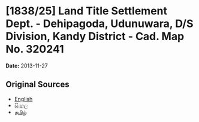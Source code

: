 # [1838/25] Land Title Settlement Dept. - Dehipagoda, Udunuwara, D/S Division, Kandy District - Cad. Map No. 320241

**Date:** 2013-11-27

## Original Sources

- [English](https://documents.gov.lk/view/extra-gazettes/2013/11/1838-25_E.pdf)
- [සිංහල](https://documents.gov.lk/view/extra-gazettes/2013/11/1838-25_S.pdf)
- [தமிழ்](https://documents.gov.lk/view/extra-gazettes/2013/11/1838-25_T.pdf)
